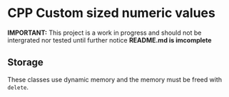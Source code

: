 # CPP Custom sized numeric values

**IMPORTANT:** This project is a work in progress and should not be intergrated nor tested until further notice
**README.md is imcomplete**

## Storage

These classes use dynamic memory and the memory must be freed with ```delete```.
